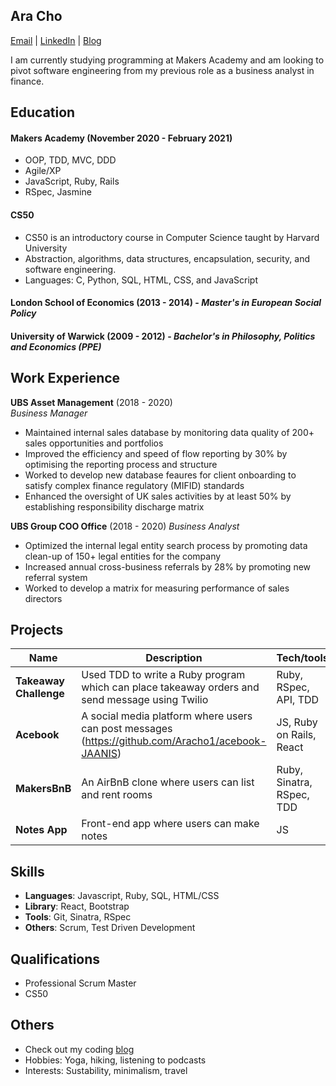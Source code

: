 ## Ara Cho
[Email](mailto:hello.ara@pm.me) | [LinkedIn](http://www.linkedin.com/in/aracho1) | [Blog](https://hello-ara.medium.com/)

I am currently studying programming at Makers Academy and am looking to pivot software engineering from my previous role as a business analyst in finance.

## Education

#### Makers Academy (November 2020 - February 2021)

- OOP, TDD, MVC, DDD
- Agile/XP
- JavaScript, Ruby, Rails
- RSpec, Jasmine

#### CS50 
- CS50 is an introductory course in Computer Science taught by Harvard University
- Abstraction, algorithms, data structures, encapsulation, security, and software engineering. 
- Languages: C, Python, SQL, HTML, CSS, and JavaScript 

#### London School of Economics (2013 - 2014) - *Master's in European Social Policy*

#### University of Warwick (2009 - 2012) - *Bachelor's in Philosophy, Politics and Economics (PPE)*

## Work Experience

**UBS Asset Management** (2018 - 2020)  
_Business Manager_

- Maintained internal sales database by monitoring data quality of 200+ sales opportunities and portfolios
- Improved the efficiency and speed of flow reporting by 30% by optimising the reporting process and structure
- Worked to develop new database feaures for client onboarding to satisfy complex finance regulatory (MIFID) standards 
- Enhanced the oversight of UK sales activities by at least 50% by establishing responsibility discharge matrix

**UBS Group COO Office** (2018 - 2020)
_Business Analyst_
- Optimized the internal legal entity search process by promoting data clean-up of 150+ legal entities for the company
- Increased annual cross-business referrals by 28% by promoting new referral system
- Worked to develop a matrix for measuring performance of sales directors 


## Projects

| Name                          | Description                                           | Tech/tools        |
| ------------------------------| ----------------------------------------------------- | ----------------- |
| **Takeaway Challenge** | Used TDD to write a Ruby program which can place takeaway orders and send message using Twilio | Ruby, RSpec, API, TDD |
| **Acebook** | A social media platform where users can post messages (https://github.com/Aracho1/acebook-JAANIS) | JS, Ruby on Rails, React |
| **MakersBnB** | An AirBnB clone where users can list and rent rooms | Ruby, Sinatra, RSpec, TDD |
| **Notes App** | Front-end app where users can make notes | JS |


## Skills
- **Languages**: Javascript, Ruby, SQL, HTML/CSS
- **Library**: React, Bootstrap
- **Tools**: Git, Sinatra, RSpec
- **Others**: Scrum, Test Driven Development

## Qualifications

- Professional Scrum Master
- CS50

## Others
- Check out my coding [blog](https://hello-ara.medium.com/)
- Hobbies: Yoga, hiking, listening to podcasts
- Interests: Sustability, minimalism, travel
